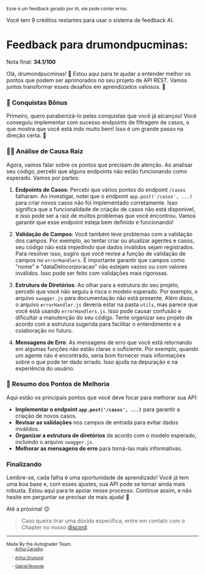 <sup>Esse é um feedback gerado por IA, ele pode conter erros.</sup>

Você tem 9 créditos restantes para usar o sistema de feedback AI.

# Feedback para drumondpucminas:

Nota final: **34.1/100**

Olá, drumondpucminas! 🌟 Estou aqui para te ajudar a entender melhor os pontos que podem ser aprimorados no seu projeto de API REST. Vamos juntos transformar esses desafios em aprendizados valiosos. 🚀

### 🎉 Conquistas Bônus
Primeiro, quero parabenizá-lo pelas conquistas que você já alcançou! Você conseguiu implementar com sucesso endpoints de filtragem de casos, o que mostra que você está indo muito bem! Isso é um grande passo na direção certa. 👏

### 🕵️‍♂️ Análise de Causa Raiz
Agora, vamos falar sobre os pontos que precisam de atenção. Ao analisar seu código, percebi que alguns endpoints não estão funcionando como esperado. Vamos por partes:

1. **Endpoints de Casos**: 
   Percebi que vários pontos do endpoint `/casos` falharam. Ao investigar, notei que o endpoint `app.post('/casos', ...)` para criar novos casos não foi implementado corretamente. Isso significa que a funcionalidade de criação de casos não está disponível, e isso pode ser a raiz de muitos problemas que você encontrou. Vamos garantir que esse endpoint esteja bem definido e funcionando!

2. **Validação de Campos**:
   Você também teve problemas com a validação dos campos. Por exemplo, ao tentar criar ou atualizar agentes e casos, seu código não está impedindo que dados inválidos sejam registrados. Para resolver isso, sugiro que você revise a função de validação de campos no `errorHandlers`. É importante garantir que campos como "nome" e "dataDeIncorporacao" não estejam vazios ou com valores inválidos. Isso pode ser feito com validações mais rigorosas.

3. **Estrutura de Diretórios**:
   Ao olhar para a estrutura do seu projeto, percebi que você não seguiu à risca o modelo esperado. Por exemplo, o arquivo `swagger.js` para documentação não está presente. Além disso, o arquivo `errorHandler.js` deveria estar na pasta `utils`, mas parece que você está usando `errorHandlers.js`. Isso pode causar confusão e dificultar a manutenção do seu código. Tente organizar seu projeto de acordo com a estrutura sugerida para facilitar o entendimento e a colaboração no futuro.

4. **Mensagens de Erro**:
   As mensagens de erro que você está retornando em algumas funções não estão claras o suficiente. Por exemplo, quando um agente não é encontrado, seria bom fornecer mais informações sobre o que pode ter dado errado. Isso ajuda na depuração e na experiência do usuário.

### 📝 Resumo dos Pontos de Melhoria
Aqui estão os principais pontos que você deve focar para melhorar sua API:

- **Implementar o endpoint `app.post('/casos', ...)`** para garantir a criação de novos casos.
- **Revisar as validações** nos campos de entrada para evitar dados inválidos.
- **Organizar a estrutura de diretórios** de acordo com o modelo esperado, incluindo o arquivo `swagger.js`.
- **Melhorar as mensagens de erro** para torná-las mais informativas.

### Finalizando
Lembre-se, cada falha é uma oportunidade de aprendizado! Você já tem uma boa base e, com esses ajustes, sua API pode se tornar ainda mais robusta. Estou aqui para te apoiar nesse processo. Continue assim, e não hesite em perguntar se precisar de mais ajuda! 🚀

Até a próxima! 😊

> Caso queira tirar uma dúvida específica, entre em contato com o Chapter no nosso [discord](https://discord.gg/gTUbnPgj).



---
<sup>Made By the Autograder Team.</sup><br>&nbsp;&nbsp;&nbsp;&nbsp;<sup><sup>- [Arthur Carvalho](https://github.com/ArthuCRodrigues)</sup></sup><br>&nbsp;&nbsp;&nbsp;&nbsp;<sup><sup>- [Arthur Drumond](https://github.com/drumondpucminas)</sup></sup><br>&nbsp;&nbsp;&nbsp;&nbsp;<sup><sup>- [Gabriel Resende](https://github.com/gnvr29)</sup></sup>